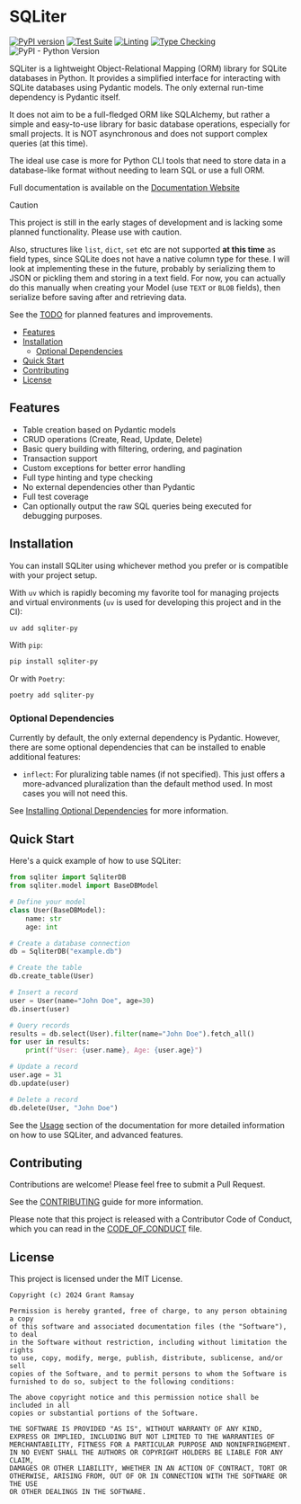 # SQLiter <!-- omit in toc -->

[![PyPI version](https://badge.fury.io/py/sqliter-py.svg)](https://badge.fury.io/py/sqliter-py)
[![Test Suite](https://github.com/seapagan/sqliter-py/actions/workflows/testing.yml/badge.svg)](https://github.com/seapagan/sqliter-py/actions/workflows/testing.yml)
[![Linting](https://github.com/seapagan/sqliter-py/actions/workflows/linting.yml/badge.svg)](https://github.com/seapagan/sqliter-py/actions/workflows/linting.yml)
[![Type Checking](https://github.com/seapagan/sqliter-py/actions/workflows/mypy.yml/badge.svg)](https://github.com/seapagan/sqliter-py/actions/workflows/mypy.yml)
![PyPI - Python Version](https://img.shields.io/pypi/pyversions/sqliter-py)

SQLiter is a lightweight Object-Relational Mapping (ORM) library for SQLite
databases in Python. It provides a simplified interface for interacting with
SQLite databases using Pydantic models. The only external run-time dependency
is Pydantic itself.

It does not aim to be a full-fledged ORM like SQLAlchemy, but rather a simple
and easy-to-use library for basic database operations, especially for small
projects. It is NOT asynchronous and does not support complex queries (at this
time).

The ideal use case is more for Python CLI tools that need to store data in a
database-like format without needing to learn SQL or use a full ORM.

Full documentation is available on the [Documentation
Website](https://sqliter.grantramsay.dev)

> [!CAUTION]
> This project is still in the early stages of development and is lacking some
> planned functionality. Please use with caution.
>
> Also, structures like `list`, `dict`, `set` etc are not supported **at this
> time** as field types, since SQLite does not have a native column type for
> these. I will look at implementing these in the future, probably by
> serializing them to JSON or pickling them and storing in a text field. For
> now, you can actually do this manually when creating your Model (use `TEXT` or
> `BLOB` fields), then serialize before saving after and retrieving data.
>
> See the [TODO](TODO.md) for planned features and improvements.

- [Features](#features)
- [Installation](#installation)
  - [Optional Dependencies](#optional-dependencies)
- [Quick Start](#quick-start)
- [Contributing](#contributing)
- [License](#license)

## Features

- Table creation based on Pydantic models
- CRUD operations (Create, Read, Update, Delete)
- Basic query building with filtering, ordering, and pagination
- Transaction support
- Custom exceptions for better error handling
- Full type hinting and type checking
- No external dependencies other than Pydantic
- Full test coverage
- Can optionally output the raw SQL queries being executed for debugging
  purposes.

## Installation

You can install SQLiter using whichever method you prefer or is compatible with
your project setup.

With `uv` which is rapidly becoming my favorite tool for managing projects and
virtual environments (`uv` is used for developing this project and in the CI):

```bash
uv add sqliter-py
```

With `pip`:

```bash
pip install sqliter-py
```

Or with `Poetry`:

```bash
poetry add sqliter-py
```

### Optional Dependencies

Currently by default, the only external dependency is Pydantic. However, there
are some optional dependencies that can be installed to enable additional
features:

- `inflect`: For pluralizing table names (if not specified). This just offers a
  more-advanced pluralization than the default method used. In most cases you
  will not need this.

See [Installing Optional
Dependencies](https://sqliter.grantramsay.dev/installation#optional-dependencies)
for more information.

## Quick Start

Here's a quick example of how to use SQLiter:

```python
from sqliter import SqliterDB
from sqliter.model import BaseDBModel

# Define your model
class User(BaseDBModel):
    name: str
    age: int

# Create a database connection
db = SqliterDB("example.db")

# Create the table
db.create_table(User)

# Insert a record
user = User(name="John Doe", age=30)
db.insert(user)

# Query records
results = db.select(User).filter(name="John Doe").fetch_all()
for user in results:
    print(f"User: {user.name}, Age: {user.age}")

# Update a record
user.age = 31
db.update(user)

# Delete a record
db.delete(User, "John Doe")
```

See the [Usage](https://sqliter.grantramsay.dev/usage) section of the documentation
for more detailed information on how to use SQLiter, and advanced features.

## Contributing

Contributions are welcome! Please feel free to submit a Pull Request.

See the [CONTRIBUTING](CONTRIBUTING.md) guide for more information.

Please note that this project is released with a Contributor Code of Conduct,
which you can read in the [CODE_OF_CONDUCT](CODE_OF_CONDUCT.md) file.

## License

This project is licensed under the MIT License.

```pre
Copyright (c) 2024 Grant Ramsay

Permission is hereby granted, free of charge, to any person obtaining a copy
of this software and associated documentation files (the "Software"), to deal
in the Software without restriction, including without limitation the rights
to use, copy, modify, merge, publish, distribute, sublicense, and/or sell
copies of the Software, and to permit persons to whom the Software is
furnished to do so, subject to the following conditions:

The above copyright notice and this permission notice shall be included in all
copies or substantial portions of the Software.

THE SOFTWARE IS PROVIDED "AS IS", WITHOUT WARRANTY OF ANY KIND,
EXPRESS OR IMPLIED, INCLUDING BUT NOT LIMITED TO THE WARRANTIES OF
MERCHANTABILITY, FITNESS FOR A PARTICULAR PURPOSE AND NONINFRINGEMENT.
IN NO EVENT SHALL THE AUTHORS OR COPYRIGHT HOLDERS BE LIABLE FOR ANY CLAIM,
DAMAGES OR OTHER LIABILITY, WHETHER IN AN ACTION OF CONTRACT, TORT OR
OTHERWISE, ARISING FROM, OUT OF OR IN CONNECTION WITH THE SOFTWARE OR THE USE
OR OTHER DEALINGS IN THE SOFTWARE.
```

